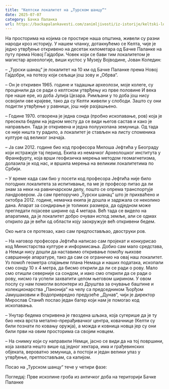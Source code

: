 ```yaml
---
title: "Келтски локалитет на „Турском шанцу“"
date: 2025-07-07
category: Бачка Паланка
url: https://backapalankavesti.com/zanimljivosti/iz-istorije/keltski-lokalitet-na-turskom-sancu/
---
```


На просторима на којима се простире наша општина, живели су разни народи кроз историју. У нашем чланку, дотакнућемо се Келта, чије је једно утврђење откривено на десетак километара од Бачке Паланке на путу према Новој Гајдобри. Човек који се бави тим локалитетом је магистар археологије, виши кустос у Музеју Војводине, Јован Коледин:

– „Турски шанац“ је локалитет на 10 км од Бачке Паланке према Новој Гајдобри, на потезу који сељаци још зову и „Обрва“.

– Он је откривен 1965. године и тадашњи археолози, моје колеге, су проценили да се ради о келтском утврђењу из прве половине И века пре наше ере, из доба Јулија Цезара. Римљани у то доба још нису освојили ове крајеве, тако да су Келти живели у слободи. Зашто су они подигли утврђење у равници, још није разјашњено.

– Године 1970. отворена је једна сонда (пробно ископавање, ров) која је пресекла бедем на једном месту да се види његов састав и како је направљен. Тада је откривена и једна полуукопана земуница. Од тада се није ништа ту радило, а локалитет је стављен на листу споменика културе од великог значаја.

– Ја сам 2012. године био код професора Милоша Јефтића у Београду који истражује тај период. Екипа из немачког Археолошког института у Франкфурту, која врши геофизичка мерења методом геомагнетизма, долазила је код нас, и вршила мерења на великим локалитетима по Србији.

– У време када сам био у посети код професора Јефтића није било погодних локалитета за испитивање, па ме је професор питао да ли знам за неки на равничарском делу, пошто се опрема транспортује ландровером. Ја сам препоручио „Турски шанац“ што је прихваћено и октобра 2012. године, немачка екипа је дошла и задржала се неколико дана. Апарат за сондирање је толиких размера, да одједном може прегледати појасеве ширине од 4 метара. Већ тада се видело на апаратима, да је локалитет добро очуван испод земље, али се одмах открило да је већи од области коју заокружује већ откривени бедем.

Око њега се протезао, како сам предпостављао, двоструки ров.

– На наговор професора Јефтића написао сам пројекат и конкурисао код Министарства културе и информисања. Добио сам мало средстава, а Немци нису дошли да наставимо откривање помоћу њихове савршеније апаратуре, тако да сам се ограничио на овај наш локалитет. Уз помоћ геометра спајањем плана Немаца и наших података, ископали смо сонду 10 x 4 метра, да бисмо открили да ли се ради о рову. Мало смо отишли северније са сондом, и иако смо открили да се ради о рову, нисмо га успели захватити целом његовом ширином. У овом послу су нам помогли волонтери из Друштва за очување баштине и колекционарства „Панонија“ на челу са председником Ђорђом Јамушаковим и Водопривредно предузеће „Дунав“, чији је директор Мирослав Станић послао један багер који нам је помогао код ископавања.

– Унутар бедема откривена је гвоздена шљака, која сугерише да је ту био нека врста метално-прерађивачког центра, ковачнице (Келти су били познати по ковању оружја), а можда и ковница новца јер су они били први на овим просторима са својим новцем.

– На снимку који су направили Немци, јасно се види да на тој површини, која захвата нешто више од једног хектара, има и грађевинских објеката, вероватно земуница, а постоји и један велики улаз у утврђење, претпостављам, са капијом.

Посао на „Турском шанцу“ тече у четири фазе:

Погледај: Прве ископине гроба из античког доба на територији Бачке Паланке
